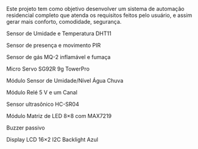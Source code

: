 Este projeto tem como objetivo desenvolver um sistema de automação residencial completo que atenda os requisitos feitos pelo usuário, e assim gerar mais conforto, comodidade, segurança.



Sensor de Umidade e Temperatura DHT11

Sensor de presença e movimento PIR

Sensor de gás MQ-2 inflamável e fumaça

Micro Servo SG92R 9g TowerPro

Módulo Sensor de Umidade/Nível Água Chuva

Módulo Relé 5 V e um Canal

Sensor ultrasônico HC-SR04

Módulo Matriz de LED 8×8 com MAX7219

Buzzer passivo

Display LCD 16×2 I2C Backlight Azul
